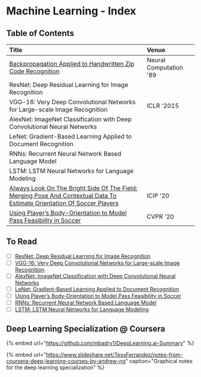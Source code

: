 # Machine Learning - Index

## Table of Contents

| Title | Venue |
| :--- | :--- |
| [Backpropagation Applied to Handwritten Zip Code Recognition](backpropagation-applied-to-handwritten-zip-code-recognition.md) | Neural Computation '89 |
| ResNet: Deep Residual Learning for Image Recognition |  |
| VGG-16: Very Deep Convolutional Networks for Large-scale Image Recognition | ICLR '2015 |
| AlexNet: ImageNet Classification with Deep Convolutional Neural Networks |  |
| LeNet: Gradient-Based Learning Applied to Document Recognition |  |
| RNNs: Recurrent Neural Network Based Language Model |  |
| LSTM: LSTM Neural Networks for Language Modeling |  |
| [Always Look On The Bright Side Of The Field: Merging Pose And Contextual Data To Estimate Orientation Of Soccer Players](../soccer-analytics-index/merging-pose-and-contextual-data-to-estimate-orientation-of-soccer-players.md) | ICIP '20 |
| [Using Player’s Body-Orientation to Model Pass Feasibility in Soccer](../soccer-analytics-index/using-players-body-orientation-to-model-pass-feasibility-in-soccer.md) | CVPR '20 |

## To Read

* [ ] [ResNet: Deep Residual Learning for Image Recognition](https://arxiv.org/pdf/1512.03385.pdf)
* [ ] [VGG-16: Very Deep Convolutional Networks for Large-scale Image Recognition](https://arxiv.org/pdf/1409.1556.pdf)
* [ ] [AlexNet: ImageNet Classification with Deep Convolutional Neural Networks](https://papers.nips.cc/paper/2012/file/c399862d3b9d6b76c8436e924a68c45b-Paper.pdf)
* [ ] [LeNet: Gradient-Based Learning Applied to Document Recognition](http://yann.lecun.com/exdb/publis/pdf/lecun-98.pdf)
* [ ] [Using Player’s Body-Orientation to Model Pass Feasibility in Soccer](https://openaccess.thecvf.com/content_CVPRW_2020/papers/w53/Arbues-Sanguesa_Using_Players_Body-Orientation_to_Model_Pass_Feasibility_in_Soccer_CVPRW_2020_paper.pdf)
* [ ] [RNNs: Recurrent Neural Network Based Language Model](https://www.fit.vutbr.cz/research/groups/speech/publi/2010/mikolov_interspeech2010_IS100722.pdf)
* [ ] [LSTM: LSTM Neural Networks for Language Modeling](http://citeseerx.ist.psu.edu/viewdoc/download?doi=10.1.1.248.4448&rep=rep1&type=pdf)

## Deep Learning Specialization @ Coursera

{% embed url="https://github.com/mbadry1/DeepLearning.ai-Summary" %}

{% embed url="https://www.slideshare.net/TessFerrandez/notes-from-coursera-deep-learning-courses-by-andrew-ng" caption="Graphical notes for the deep learning specialization" %}



